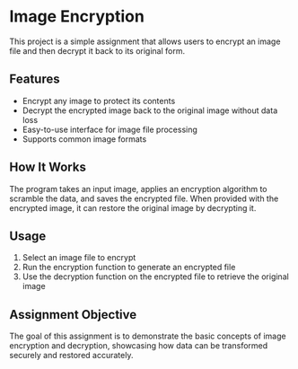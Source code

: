 # Image Encryption

This project is a simple assignment that allows users to encrypt an image file and then decrypt it back to its original form.

## Features

- Encrypt any image to protect its contents
- Decrypt the encrypted image back to the original image without data loss
- Easy-to-use interface for image file processing
- Supports common image formats

## How It Works

The program takes an input image, applies an encryption algorithm to scramble the data, and saves the encrypted file. When provided with the encrypted image, it can restore the original image by decrypting it.

## Usage

1. Select an image file to encrypt  
2. Run the encryption function to generate an encrypted file  
3. Use the decryption function on the encrypted file to retrieve the original image  

## Assignment Objective

The goal of this assignment is to demonstrate the basic concepts of image encryption and decryption, showcasing how data can be transformed securely and restored accurately.
